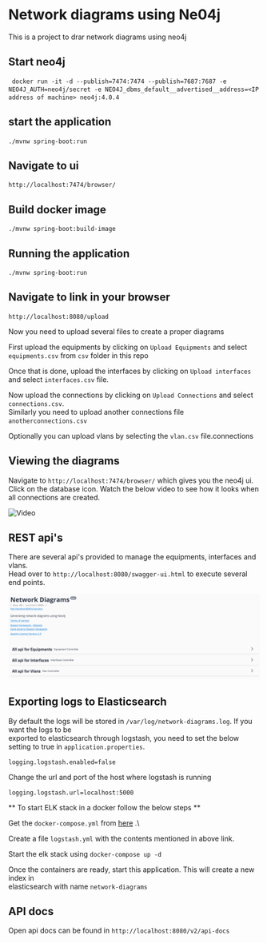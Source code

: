 # Network diagrams using Ne04j

This is a project to drar network diagrams using neo4j

## Start neo4j
```
 docker run -it -d --publish=7474:7474 --publish=7687:7687 -e NEO4J_AUTH=neo4j/secret -e NEO4J_dbms_default__advertised__address=<IP address of machine> neo4j:4.0.4
```

## start the application
```
./mvnw spring-boot:run
```

## Navigate to ui
```
http://localhost:7474/browser/
```

## Build docker image
```
./mvnw spring-boot:build-image
```

## Running the application
```
./mvnw spring-boot:run
```

## Navigate to link in your browser
```
http://localhost:8080/upload
```

Now you need to upload several files to create a proper diagrams

First upload the equipments by clicking on `Upload Equipments` and select `equipments.csv` from `csv` folder in this repo

Once that is done, upload the interfaces by clicking on `Upload interfaces` and select `interfaces.csv` file.

Now upload the connections by clicking on `Upload Connections` and select `connections.csv`.\
Similarly you need to upload another connections file `anotherconnections.csv`

Optionally you can upload vlans by selecting the `vlan.csv` file.connections

## Viewing the diagrams

Navigate to `http://localhost:7474/browser/` which gives you the neo4j ui.\
Click on the database icon. Watch the below video to see how it looks when all connections are created.


![Video](https://media.giphy.com/media/lrtW3W9bGnU3p2QykN/giphy.gif)

## REST api's


There are several api's provided to manage the equipments, interfaces and vlans.\
Head over to `http://localhost:8080/swagger-ui.html` to execute several end points.

![here](https://github.com/ravening/Network-Diagrams-Neo4j/blob/master/csv/Screenshot%202020-07-31%20at%2017.00.28.png)


## Exporting logs to Elasticsearch

By default the logs will be stored in `/var/log/network-diagrams.log`. If you want the logs to be\
exported to elasticsearch through logstash, you need to set the below setting to true in `application.properties`.

```
logging.logstash.enabled=false
```

Change the url and port of the host where logstash is running
```
logging.logstash.url=localhost:5000
```

** To start ELK stack in a docker follow the below steps **

Get the `docker-compose.yml` from [here](https://github.com/ravening/dev_setup/blob/master/elasticsearch/docker-compose.yml) .\

Create a file `logstash.yml` with the contents mentioned in above link.

Start the elk stack using `docker-compose up -d`

Once the containers are ready, start this application. This will create a new index in\
elasticsearch with name `network-diagrams`


## API docs

Open api docs can be found in `http://localhost:8080/v2/api-docs`
